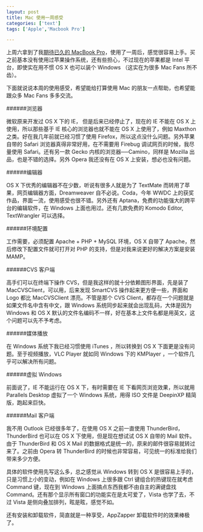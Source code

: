 ```yaml
---
layout: post
title: Mac 使用一周感受
categories: ['text']
tags: ['Apple','Macbook Pro']

---
```


上周六拿到了我[期待已久的 MacBook Pro](http://blog.fangming.li/2007/05/macbook-pro.html)，使用了一周后，感觉很容易上手。买之前基本没有使用过苹果操作系统，还有些担心，不过现在的苹果都是 Intel 平台，即使实在用不惯 OS X 也可以装个 Windows （这实在为很多 Mac Fans 所不齿）。

下面就说说本周的使用感受，希望能给打算使用 Mac 的朋友一点帮助，也希望能跟众多 Mac Fans 多多交流。

<!--more-->

######浏览器

微软原来开发过 OS X 下的 IE， 但是后来已经停止了，现在的 IE 不能在 OS X 上使用，所以那些基于 IE 核心的浏览器也就不能在 OS X 上使用了，例如 Maxthon 之类。好在我几年前就已经习惯了使用 Firefox，所以这点没什么问题。另外苹果自带的 Safari 浏览器真得非常好用，在不需要用 Firebug 调试网页的时候，我尽量使用 Safari。还有另一款 Gecko 内核的浏览器──Camino，同样是 Mozilla 出品，也是不错的选择。另外 Opera 我还没有在 OS X 上安装，想必也没有问题。

######编辑器

OS X 下优秀的编辑器不在少数，听说有很多人就是为了 TextMate 而转用了苹果，网页编辑器方面，Dreamweaver 自不必说。Coda，今年 WWDC 上的获奖作品，界面一流，使用感受也很不错。另外还有 Aptana，免费的功能强大的跨平台的编辑软件，在 Windows 上面也用过。还有几款免费的 Komodo Editor, TextWrangler 可以选择。

######环境配置

工作需要，必须配置 Apache + PHP + MySQL 环境，OS X 自带了 Apache，然后修改下配置文件就可打开对 PHP 的支持，但是对我来说更好的解决方案是安装 MAMP。

######CVS 客户端

高手们可以在终端下操作 CVS，但是我这样的就十分依赖图形界面，先是装了 MacCVSClient，可以用，后来发现 SmartCVS 操作起来更方便一些，界面和 Logo 都比 MacCVSClient 漂亮。不管是那个 CVS Client，都存在一个问题就是如果文件名中含有中文，跟 Windows 系统同步起来就会出现乱码，大体是因为 Windows 和 OS X 默认的文件名编码不一样，好在基本上文件名都是用英文，这个问题可以先不予考虑。

######媒体播放

在 Windows 系统下我已经习惯使用 iTunes ，所以转换到 OS X 下面更是没有问题。至于视频播放，VLC Player 就如同 Windows 下的 KMPlayer ，一个软件几乎可以解决所有问题。

######虚拟 Windows

前面说了，IE 不能运行在 OS X 下，有时需要在 IE 下看网页浏览效果，所以就用 Parallels Desktop 虚拟了一个 Windows 系统，用得 ISO 文件是 DeepinXP 精简版，跑起来巨快。

######Mail 客户端

我不用 Outlook 已经很多年了，在使用 OS X 之前一直使用 ThunderBird，ThunderBird 也可以在 OS X 下使用，但是现在想试试 OS X 自带的 Mail 软件。由于 ThunderBird 和 OS X Mail 的数据格式是统一的，原来的邮件很容易就转过来了。之前由 Opera 转 ThunderBird 的时候也非常容易，可见统一的标准给我们带来多少方便。

具体的软件使用先写这么多，总之感觉从 Windows 转到 OS X 是很容易上手的，只是习惯上小的变动，例如在 Windows 上很多跟 Ctrl 键组合的热键现在就考虑 Command 键，现在到 Windows 上面搞点东西我都不由自主的满键盘找 Command。还有那个显示所有窗口的功能实在是太可爱了，Vista 也学了去，不过 Vista 是侧向叠加排列，眩是眩，感觉不如。

还有安装和卸载软件，简直就是一种享受，AppZapper 卸载软件时的效果棒极了。